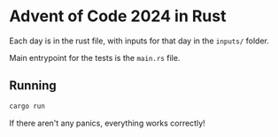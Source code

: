 # Advent of Code 2024 in Rust

Each day is in the rust file, with inputs for that day in the `inputs/` folder.

Main entrypoint for the tests is the `main.rs` file.

## Running

```sh
cargo run
```

If there aren't any panics, everything works correctly!
